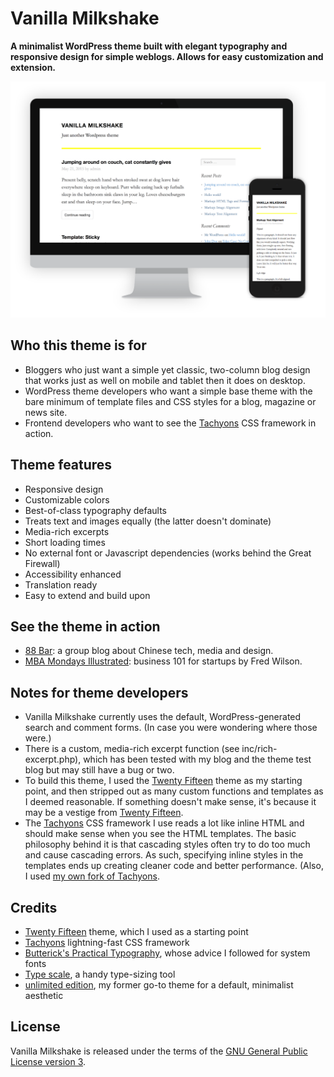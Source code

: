 # Vanilla Milkshake

**A minimalist WordPress theme built with elegant typography and responsive design for simple weblogs. Allows for easy customization and extension.**

![Screenshot of Vanilla Milkshake theme on desktop and mobile](screenshot.png)

## Who this theme is for

- Bloggers who just want a simple yet classic, two-column blog design that works just as well on mobile and tablet then it does on desktop.
- WordPress theme developers who want a simple base theme with the bare minimum of template files and CSS styles for a blog, magazine or news site.
- Frontend developers who want to see the [Tachyons](https://github.com/mrmrs/tachyons/) CSS framework in action.

## Theme features

- Responsive design
- Customizable colors
- Best-of-class typography defaults
- Treats text and images equally (the latter doesn't dominate)
- Media-rich excerpts
- Short loading times
- No external font or Javascript dependencies (works behind the Great Firewall)
- Accessibility enhanced
- Translation ready
- Easy to extend and build upon

## See the theme in action

- [88 Bar](http://88-bar.com/): a group blog about Chinese tech, media and design.
- [MBA Mondays Illustrated](http://www.mba-mondays-illustrated.com): business 101 for startups by Fred Wilson.

## Notes for theme developers

- Vanilla Milkshake currently uses the default, WordPress-generated search and comment forms. (In case you were wondering where those were.)
- There is a custom, media-rich excerpt function (see inc/rich-excerpt.php), which has been tested with my blog and the theme test blog but may still have a bug or two.
- To build this theme, I used the [Twenty Fifteen](https://github.com/WordPress/WordPress/tree/master/wp-content/themes/twentyfifteen) theme as my starting point, and then stripped out as many custom functions and templates as I deemed reasonable. If something doesn't make sense, it's because it may be a vestige from [Twenty Fifteen](https://github.com/WordPress/WordPress/tree/master/wp-content/themes/twentyfifteen).
- The [Tachyons](https://github.com/mrmrs/tachyons/) CSS framework I use reads a lot like inline HTML and should make sense when you see the HTML templates. The basic philosophy behind it is that cascading styles often try to do too much and cause cascading errors. As such, specifying inline styles in the templates ends up creating cleaner code and better performance. (Also, I used [my own fork of Tachyons](https://github.com/hongkonggong/tachyons).

## Credits ##

- [Twenty Fifteen](https://wordpress.org/themes/twentyfifteen/) theme, which I used as a starting point
- [Tachyons](http://www.tachyons.io) lightning-fast CSS framework
- [Butterick's Practical Typography](practicaltypography.com/), whose advice I followed for system fonts
- [Type scale](http://type-scale.com/), a handy type-sizing tool 
- [unlimited edition](http://web.archive.org/web/20090423123137/http://www.hexaplex.nl/09/unlimited-edition), my former go-to theme for a default, minimalist aesthetic

## License ##

Vanilla Milkshake is released under the terms of the [GNU General Public License version 3](http://www.gnu.org/licenses/gpl.html).
